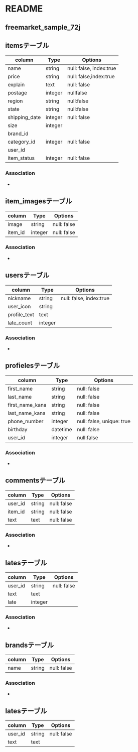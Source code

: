 # README

## freemarket_sample_72j

## itemsテーブル
|column|Type|Options|
|------|----|-------|
|name|string|null: false, index:true|
|price|string|null: false,index:true|
|explain|text|null: false|
|postage|integer|nullfalse|
|region|string|null:false|
|state|string|null:false|
|shipping_date|integer|null: false|
|size|integer||
|brand_id||
|category_id|integer|null: false|
|user_id|
|item_status|integer|null: false|

### Association
- 


## item_imagesテーブル
|column|Type|Options|
|------|----|-------|
|image|string|null: false|
|item_id|integer|null: false|

### Association
- 


## usersテーブル
|column|Type|Options|
|------|----|-------|
|nickname|string|null: false, index:true|
|user_icon|string||
|profile_text|text||
|late_count|integer||

### Association
- 


## profielesテーブル
|column|Type|Options|
|------|----|-------|
|first_name|string|null: false|
|last_name|string|null: false|
|first_name_kana|string|null: false|
|last_name_kana|string|null: false|
|phone_number|integer|null: false, unique: true|
|birthday|datetime|null: false|
|user_id|integer|null:false|

### Association
- 


## commentsテーブル
|column|Type|Options|
|------|----|-------|
|user_id|string|null: false|
|item_id|string|null: false|
|text|text|null: false|

### Association
- 


## latesテーブル
|column|Type|Options|
|------|----|-------|
|user_id|string|null: false|
|text|text||
|late|integer||

### Association
- 


## brandsテーブル
|column|Type|Options|
|------|----|-------|
|name|string|null: false|

### Association
- 


## latesテーブル
|column|Type|Options|
|------|----|-------|
|user_id|string|null: false|
|text|text||